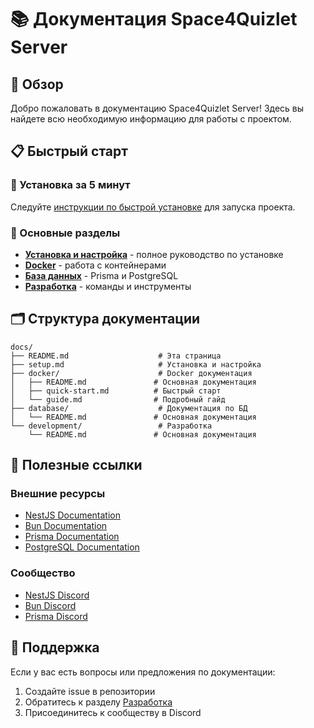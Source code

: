 # 📚 Документация Space4Quizlet Server

## 🎯 Обзор

Добро пожаловать в документацию Space4Quizlet Server! Здесь вы найдете всю необходимую информацию для работы с проектом.

## 📋 Быстрый старт

### 🚀 Установка за 5 минут

Следуйте [инструкции по быстрой установке](setup.md) для запуска проекта.

### 📖 Основные разделы

- [**Установка и настройка**](setup.md) - полное руководство по установке
- [**Docker**](docker/README.md) - работа с контейнерами
- [**База данных**](database/README.md) - Prisma и PostgreSQL
- [**Разработка**](development/README.md) - команды и инструменты

## 🗂️ Структура документации

```
docs/
├── README.md                    # Эта страница
├── setup.md                     # Установка и настройка
├── docker/                      # Docker документация
│   ├── README.md               # Основная документация
│   ├── quick-start.md          # Быстрый старт
│   └── guide.md                # Подробный гайд
├── database/                    # Документация по БД
│   └── README.md               # Основная документация
└── development/                 # Разработка
    └── README.md               # Основная документация
```

## 🔗 Полезные ссылки

### Внешние ресурсы

- [NestJS Documentation](https://docs.nestjs.com)
- [Bun Documentation](https://bun.sh/docs)
- [Prisma Documentation](https://www.prisma.io/docs)
- [PostgreSQL Documentation](https://www.postgresql.org/docs/)

### Сообщество

- [NestJS Discord](https://discord.gg/G7Qnnhy)
- [Bun Discord](https://bun.sh/discord)
- [Prisma Discord](https://discord.gg/prisma)

## 🤝 Поддержка

Если у вас есть вопросы или предложения по документации:

1. Создайте issue в репозитории
2. Обратитесь к разделу [Разработка](development/README.md)
3. Присоединитесь к сообществу в Discord
